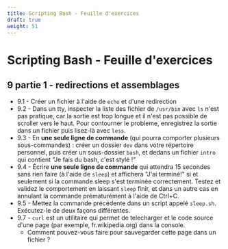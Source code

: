 ```yaml
---
title: Scripting Bash - Feuille d'exercices
draft: true
weight: 51
---
```


# Scripting Bash - Feuille d'exercices

<!-- ### 8. Personnaliser son environnement

- 8.1 - Personnaliser l'apparence de votre invite de commande (syntaxe, couleurs) en modifiant la variable PS1.
- 8.2 - Ajouter la personnalisation de l'invite à votre `.bashrc` et propagez ces changements sur vos shells ouverts.
- 8.3 - Ajouter aussi un message de bienvenue comme "May the force be with you!" qui s'affichera à chaque ouverture d'un shell.
- 8.4 - Changer le .bashrc de root pour que son invite de commande soit en rouge !
- 8.5 - S'assurer que vous disposez de l'alias `ll` (pour `ls -l`), et que `--color=auto` est activé implicitement lorsque vous utilisez `ls`.
- 8.6 - Créer des alias `suls` et `sucat` qui permettent de lister les fichiers d'un dossier, ou d'afficher le contenu d'un fichier en activant automatiquement `sudo`. Tester ces alias en tapant `suls /root` et `sucat /etc/shadow` en tant que padawan.
- 8.7 - Créer un alias `r2d2` qui permet d'ouvrir un shell en tant que `r2d2` avec `sudo` et `su`.
- 8.8 - (Avancé) Se renseigner sur `LS_COLORS` et personnaliser cette variable.
- 8.9 - En utilisant `echo`, comment faire pour faire en sorte que la commande 'ls' retourne systématiquement 'J'ai pas envie' au lieu de son comportement normal ? -->

## 9 partie 1 - redirections et assemblages

- 9.1 - Créer un fichier à l'aide de `echo` et d'une redirection
- 9.2 - Dans un tty, inspecter la liste des fichier de `/usr/bin` avec `ls` n'est pas pratique, car la sortie est trop longue et il n'est pas possible de scroller vers le haut. Pour contourner le probleme, enregistrez la sortie dans un fichier puis lisez-là avec `less`.
- 9.3 - En **une seule ligne de commande** (qui pourra comporter plusieurs sous-commandes) : créer un dossier `dev` dans votre répertoire personnel, puis créer un sous-dossier `bash`, et dedans un fichier `intro` qui contient "Je fais du bash, c'est stylé !"
- 9.4 - Écrire **une seule ligne de commande** qui attendra 15 secondes sans rien faire (à l'aide de `sleep`) et affichera "J'ai terminé!" si et seulement si la commande sleep s'est terminée correctement. Testez et validez le comportement en laissant `sleep` finir, et dans un autre cas en annulant la commande prématurément à l'aide de Ctrl+C.
- 9.5 - Mettez la commande précédente dans un script appelé `sleep.sh`. Exécutez-le de deux façons différentes.
  <!-- - 9.5 - Écrire **une seule ligne de commande** qui affichera (uniquement) "J'ai le droit" ou "J'ai pas le droit" si il vous est possible de lister le contenu du dossier `/root` à l'aide de `ls`. (Testez et validez le comportement en faisant l'expérience avec d'autres dossiers) -->
  <!-- - 9.6 - `bc` est un utilitaire permettant de faire de petit calculs. Testez `bc` en mode interactif pour faire quelques additions (Ctrl+D pour quitter). Mettez maintenant une suite de calcul dans un fichier, que vous injecterez directement dans `bc`. Enfin, faites des calculs similaire mais en injectant directement une chaine dans `bc`. -->
- 9.7 - `curl` est un utilitaire qui permet de telecharger et le code source d'une page (par exemple, fr.wikipedia.org) dans la console.
  - Comment pouvez-vous faire pour sauvegarder cette page dans un fichier ?
    <!-- - Retentez l'expérience avec une adresse qui n'existe pas, et modifiez votre commande pour supprimer les erreurs mais afficher tout de même "Ca n'a pas marché" dans le cas où vous tentez de télécharger une page qui n'existe pas... -->
    <!-- - 9.8 - (Avancé) Créez un fichier `/tmp/chat` dans lequel padawan et r2d2 peuvent tous les deux écrire. Renseignez-vous sur l'option `-f` de la commande `tail` puis :
  - Lancez `tail -f /tmp/chat` en tâche de fond dans deux terminaux (l'un de padawan, l'autre de r2d2) ;
  - À l'aide de redirections, envoyez des messages dans le fichier `/tmp/chat` et observez les deux terminaux ;
  - Améliorez le système en créant un alias `say` qui affiche un message préfixé de votre nom d'utilisateur (ex: [r2d2] beep boop). -->

<!-- ## 9 partie 2 - pipes et boîte à outils

- 9.9 - Si ce n'est pas deja le cas, ajoutez un alias pour activer automatiquement `--color=auto` chaque fois que la commande `grep` est utilisée. Essayez quelque manipulation avec `grep` pour confirmer que les occurences trouvées sont bien mises en valeur.
- 9.10 - Lister les lignes de `/etc/passwd` qui correspondent aux utilisateurs ayant `/bin/bash` comme shell de login
- 9.11 - Meme chose, mais cette fois en affichant uniquement le nom des utilisateurs
- 9.12 - Lister les utilisateurs (uniquement leur nom !) qui ont comme shell de login `nologin`
- 9.13 - lister les utilisateurs (uniquement leur nom) qui ont un mot de passe non vide
- 9.14 - Ecrivez un alias `canisudo` qui vérifie que vous êtes dans le groupe sudo
- 9.15 - Sachant que pour grep, `^`et `$` désignent un début et une fin de ligne, pouvez-vous affichez le contenu de `/etc/login.defs` sans les commentaires, puis sans les commentaires ni les lignes vides ?
- 9.16 - En analysant les options de `grep`, trouvez un moyen de lister toutes les occurences du mot `daemon` dans tous les fichiers à l'intérieur de `/etc/` (recursivement)
- 9.17 - Écrivez une ligne de commande qui affiche "Oui" ou "Non" si r2d2 est actuellement connecté. On pourra pour ce faire utiliser (entre autre chose) le fait que `grep` a un code de retour, et eventuellement l'option `-q`.
- 9.18 - À l'aide de `ps`, `sort` et `uniq` générer un bilan du nombre de processus actuellement en cours par utilisateur
- 9.19 - À l'aide de `sort` et `uniq`, analysez le fichier `loginattemps.log`, et produisez un résumé du nombre de tentative de connections par ip
- 9.20 - (Avancé) Construisez une ligne de commande qui récupère les adresses des images présentes dans le code du site `yolowag.team`. Vous aurez possiblement besoin de `curl`, `grep`, `tr` et `awk` (eventuellement de `sed`). -->

<!-- ## 10 partie 1 - les variables

- 10.1 - Créez-vous un répertoire de travail (par exemple : `~/dev/bash`) dans lequel vous créerez vos scripts. Écrivez un premier script `hello.sh` qui affiche "Hello world !" et "How are you today ?" et executez-le.
- 10.2 - En reprenant les codes couleurs étudiés en partie 8, définissez des variables de couleur comme `PURPLE` qui vaut `\033[35m`. Modifier le code de la question 10.1 pour affichez "How are you today ?" avec les couleurs de l'arc-en-ciel ! (Rappel : si il y a des couleurs, `echo` doit être appelé avec l'option `-e`)
- 10.3 - Dans des variables différentes, récupérez des informations comme : - le nom de la distribution (via `/etc/os-release`) - le nombre d'utilisateurs (différents) actuellement loggé au système (via who) - la quantité de RAM totale et utilisée (voir `free -h`)
  puis affichez un rapport comme :

```
La distribution est Debian Stretch
Il y a actuellement 4 utilisateurs différents loggués
Il reste 262Mo de RAM disponible sur un total de 5.5G
```

- 10.4 - Relancer le script avec `bash -x votrescript.sh` et analyser ce qui s'affiche : cette commande est utile pour débugger ce qu'il se passe dans un script ! -->

<!-- ## 10 partie 2 - paramétrabilité, interactivité

- 10.5 - Écrivez un script `test_args.sh` qui affiche le nom du script, le nombre d'argument donnés, ainsi que le premier et deuxième argument.
- 10.6 - Écrivez un script `add.sh` qui prends deux nombre en argument en affiche le résultat de leur addition.
- 10.7 - Écrivez un script `age.sh` qui demande à l'utilisateur son année de naissance, puis calcule et affiche son âge.
- 10.8 - Créez un script `exist.sh` qui prends un nom de fichier en argument, et affiche "Le fichier existe !" et renvoie 0 si il est possible de faire `ls` sur le fichier, et affiche "Uh Oh !? Pas sur que ce fichier existe !" et renvoie 1 sinon.
- 10.9 - Créez un script `bkp.sh` qui prends un nom de fichier en argument, et qui créé une copie de ce fichier dans `~/bkp/` (le dossier sera automatiquement créé par le script si besoin). Le script affichera finalement un message comme "Le fichier a été backupé en tant que ~/bkp/fichier".
- 10.10 - Dans `bkp.sh`, avant de lancer la copie, faites appel à `exist.sh` pour vérifier que le fichier existe bel et bien avant de continuer.
- 10.11 - Créez un script `check_user.sh`. Il est destiné à être lancé par `root` pour s'assurer qu'un utilisateur donné ne fait pas n'importe quoi. Implémentez les étapes suivantes une par une, en les testant au fur et à mesure :
  - Demander un nom d'utilisateur ;
  - Vérifier que l'utilisateur existe via `/etc/passwd`, sinon afficher un message d'erreur (dans stderr !) et arrêter le script avec un code de retour de 1 ;
  - Compter le nombre de processus actuellement lancés par cet utilisateur (aidez-vous de `ps au -u <user>`) et affiché un message comme "L'utilisateur a X procesus en cours" ;
  - Même chose, mais avec le nombre de terminaux actuellement utilisés par l'utilisateur ;
  - Calculer l'espace disque occupé par le repertoire personnel de l'utilisateur (aidez-vous de `du -hs <repertoire>`). Afficher un message comme "Son repertoire personnel pèse X Mo".

## 10 partie 3 - les conditions

- 10.12 - Reprendre le script `age.sh` de l'énoncé 10.7. Vérifiez que l'année de naissance fait sens. Par exemple, si elle est inférieure à 1900, on pourra afficher "Hmm... T'es sur !?", et si l'année donnée est supérieure à 2018, on pourra afficher "Tu viens du futur !?". Dans les deux cas, on quittera le programme en renvoyant un code d'erreur
- 10.13 - Un peu dans la même veine que l'énoncé 10.8, écrire un script `whatis.sh` qui prends un nom de fichier en argument, et affiche "C'est un fichier régulier", "C'est un dossier" ou bien "Ce fichier n'existe pas !". (Pour garder une syntaxe claire, se renseigner sur `elif`)
- 10.14 - En reprenant `check_user.sh` :
  - modifier le test que l'utilisateur existe bien en utilisant maintenant la syntaxe `if then ... fi`
  - adaptez le comportement du script de sorte à ce que `./check_user.sh --help` (ou `-h`) affichera (au lieu du fonctionnement normal de la fonction) une description de ce que fait le script et de comment l'utiliser.
  - ajoutez des tests de sorte que le script râlera si il se trouve que l'utilisateur a lancé plus que 50 processus, et/ou plus que 5 terminal, et/ou si son répertoire personnel dépasse une certaine taille.

## 10 partie 4 - les fonctions

- 10.14 - Comme en 10.2, créer un script `utils.sh` qui défini des variables correspondant aux couleurs. À l'aide de celles-ci, implémentez et testez au fur à mesure les fonctions suivantes :
  - `success` qui prends un message en argument et affiche `"[ OK ] Le message"` avec le mot `OK` en vert ;
  - `info` qui prends un message en argument et affiche `"[INFO] Le message"` avec le mot `INFO` en bleu ;
  - `warning` qui prends un message en argument et affiche _dans la sortie d'erreur_ `"[WARN] Le message"` avec le mot `WARN` en orange ;
  - `error` qui prends un message en argument et affiche _dans la sortie d'erreur_ `"[FAIL] Le message"` avec le mot `FAIL` en rouge ;
  - `critical` qui prends un message en argument et affiche _dans la sortie d'erreur_ `"[CRIT] Le message"` avec le mot `CRIT` en rouge, **et termine directement le script avec un code de retour de 1**.
- 10.15 - Dupliquez le script `check_user.sh` de la question 10.11 (la copie peut s'appeler `check_user_v2.sh`), puis transformez les différentes parties du script en fonctions. Ce genre de travail s'appelle _(re)factoriser du code_. **Testez vos modifications au fur et à mesure !**
  - au début (après le `#!/bin/bash`), ajoutez `source utils.sh` pour charger les fonctions définies dans `utils.sh` dans ce script.
  - introduisez une fonction `assert_user_exists` qui affichera une erreur et arrêtera le script (via `critical`) si l'utilisateur n'existe pas ;
  - introduisez une fonction `usage` qui sera appelée pour décrire le fonctionnement du script si appelé avec `--help` ou `-h` ;
  - introduisez une fonction `check_processes` qui vérifiera que le nombre de processus lancé n'est pas trop élevé. Si le nombre n'est pas trop grand, affichez le nombre avec `info` - ou avec `warn` sinon.
  - de façon similaire, une fonction `check_terminals`
  - de façom similaire, une fonction `check_home_space_usage`
- 10.16 - Finalement, adaptez le script pour qu'il affiche à la fin que tout va bien avec `success` si aucun problème n'a été détecté, ou `fail` pour signifier que l'utilisateur a dépassé les bornes des limites !

## 10 partie 5 - les boucles

- 10.17 - Écrivez à l'aide d'une boucle `for` un script qui compte 2 par 2 jusqu'à 100.
- 10.18 - Même chose, mais à l'aide d'une boucle `while`.
- 10.19 - En reprenant le script `check_user.sh`, utilisez une boucle `for` pour lancer ce script sur tous les utilisateurs ayant `/bin/bash` comme shell de login.
- 10.20 - Écrivez un script `confirm.sh` qui, à l'aide d'une boucle `while`, demande à l'utilisateur `Est-ce que tu es sur ? [oui/non]` tant qu'il n'a pas répondu `oui` ou `non`.
- 10.21 - Revenant du mariage de votre tante ou cousine, vous décidez de partager vos 100 photos avec le reste de votre famille. Sachant que vos appareil photo dernier-cri prends des photos en moulte-méga-pixels qui pèsent 10 Mo chacune, vous décidez qu'il faut mieux redimensionner les images avant de les envoyer pour ne pas surcharger les boîtes mails de tout le monde avec 1Go de photos. Pour ce faire, renseignez-vous sur la commande `convert` (du paquet
  ImageMagick) qui permet de redimensionner (ou _rescaler_) et éventuellement d'adapter le niveau de qualité. Sachant maintenant manipuler cette commande, écrivez une boucle `for` pour redimensionner d'un seul coup toutes les images `jpg` présentent dans le dossier courant. (Pour tester votre script, vous pouvez télécharger par exemple des images sur `pixabay.com`)
- 10.22 - Ecrire en bash un jeu qui consiste à demander à l'utilisateur de deviner un nombre choisi aléatoirement par le programme. L'utilisateur entrera un nombre, et le programme dira à l'utilisateur si le nombre à trouver est plus petit ou plus grand, jusqu'à ce que le bon nombre soit trouvé.

## 11 - Tâches automatiques avec `cron` et `at`

- 11.1 - Utiliser `at` (via un script) pour écrire, au bout de deux minutes, les mots "C'est automagique !" dans un fichier `magic.txt`. Dans les secondes avant que la tâche ne se déclenche, regardez le contenu du dossier `/var/spool/atjobs/`.
- 11.2 - Sur votre serveur, dans un des dossiers `/etc/cron.*`, remarquez l'existence d'un script `logrotate`. Renseignez-vous sur l'utilité et la raison d'être de ce script/programme.
- 11.3 - À l'aide de `wget`, ajoutez un cron job qui télécharge dans votre HOME chaque minute une image de chaton différente depuis `https://placekitten.com/` (on pourra utiliser la variable `$RANDOM` pour obtenir un entier aléatoire)
- 11.4 - Sur votre serveur, téléchargez quelques images de chatons (ou autre) dans un nouveau dossier `img` dans `/var/www/mywebiste` (c.f. 7.3 et 7.4). Créez un script (non automatisé pour le moment) qui permet de choisir une image aléatoire parmis toute celles disponible, et utilise cette image sur votre page d'acceuil. Pour ce faire, :
  - vous pouvez choisir un nombre aléatoirement avec la variable spéciale `$RANDOM`,
  - mettre en place un fichier `template.html` qui contient le code de votre page web mais où le chemin de l'image est un mot clef comme `CHEMIN_IMAGE`. Votre script pourra alors utiliser `sed` pour généner `index.html` en remplacant `CHEMIN_IMAGE` par le vrai chemin.
- 11.5 - Une fois votre script validé, ajouter un job cron qui lancera ce script toutes les minutes pour choisir une nouvelle image aléatoirement
- 11.6 - Même principe, mais cette fois créez une page `monitor.html` qui contiendra des informations régulièrement mises à jour (e.g. toutes les quelques minutes) à propos du serveur : RAM utilisée / disponible, uptime, processus les plus gourmands, l'heure qu'il est, et un rapport des IPs récemment bannies par fail2ban ... -->
